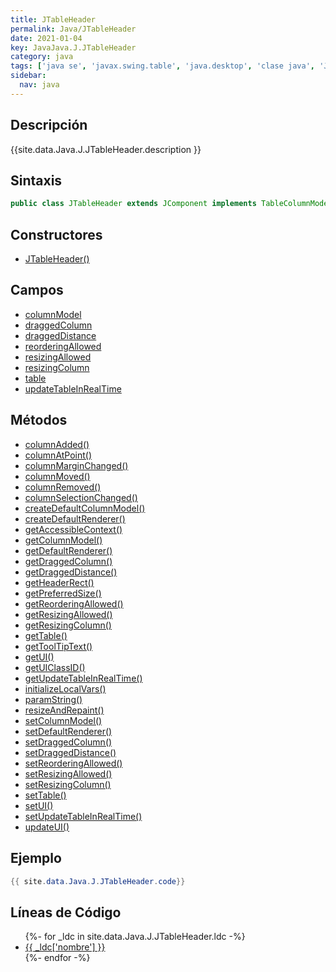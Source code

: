 ```yaml
---
title: JTableHeader
permalink: Java/JTableHeader
date: 2021-01-04
key: JavaJava.J.JTableHeader
category: java
tags: ['java se', 'javax.swing.table', 'java.desktop', 'clase java', 'Java 1.0']
sidebar: 
  nav: java
---
```


## Descripción
{{site.data.Java.J.JTableHeader.description }}

## Sintaxis
~~~java
public class JTableHeader extends JComponent implements TableColumnModelListener, Accessible
~~~

## Constructores
* [JTableHeader()](/Java/JTableHeader/JTableHeader/)

## Campos
* [columnModel](/Java/JTableHeader/columnModel)
* [draggedColumn](/Java/JTableHeader/draggedColumn)
* [draggedDistance](/Java/JTableHeader/draggedDistance)
* [reorderingAllowed](/Java/JTableHeader/reorderingAllowed)
* [resizingAllowed](/Java/JTableHeader/resizingAllowed)
* [resizingColumn](/Java/JTableHeader/resizingColumn)
* [table](/Java/JTableHeader/table)
* [updateTableInRealTime](/Java/JTableHeader/updateTableInRealTime)

## Métodos
* [columnAdded()](/Java/JTableHeader/columnAdded)
* [columnAtPoint()](/Java/JTableHeader/columnAtPoint)
* [columnMarginChanged()](/Java/JTableHeader/columnMarginChanged)
* [columnMoved()](/Java/JTableHeader/columnMoved)
* [columnRemoved()](/Java/JTableHeader/columnRemoved)
* [columnSelectionChanged()](/Java/JTableHeader/columnSelectionChanged)
* [createDefaultColumnModel()](/Java/JTableHeader/createDefaultColumnModel)
* [createDefaultRenderer()](/Java/JTableHeader/createDefaultRenderer)
* [getAccessibleContext()](/Java/JTableHeader/getAccessibleContext)
* [getColumnModel()](/Java/JTableHeader/getColumnModel)
* [getDefaultRenderer()](/Java/JTableHeader/getDefaultRenderer)
* [getDraggedColumn()](/Java/JTableHeader/getDraggedColumn)
* [getDraggedDistance()](/Java/JTableHeader/getDraggedDistance)
* [getHeaderRect()](/Java/JTableHeader/getHeaderRect)
* [getPreferredSize()](/Java/JTableHeader/getPreferredSize)
* [getReorderingAllowed()](/Java/JTableHeader/getReorderingAllowed)
* [getResizingAllowed()](/Java/JTableHeader/getResizingAllowed)
* [getResizingColumn()](/Java/JTableHeader/getResizingColumn)
* [getTable()](/Java/JTableHeader/getTable)
* [getToolTipText()](/Java/JTableHeader/getToolTipText)
* [getUI()](/Java/JTableHeader/getUI)
* [getUIClassID()](/Java/JTableHeader/getUIClassID)
* [getUpdateTableInRealTime()](/Java/JTableHeader/getUpdateTableInRealTime)
* [initializeLocalVars()](/Java/JTableHeader/initializeLocalVars)
* [paramString()](/Java/JTableHeader/paramString)
* [resizeAndRepaint()](/Java/JTableHeader/resizeAndRepaint)
* [setColumnModel()](/Java/JTableHeader/setColumnModel)
* [setDefaultRenderer()](/Java/JTableHeader/setDefaultRenderer)
* [setDraggedColumn()](/Java/JTableHeader/setDraggedColumn)
* [setDraggedDistance()](/Java/JTableHeader/setDraggedDistance)
* [setReorderingAllowed()](/Java/JTableHeader/setReorderingAllowed)
* [setResizingAllowed()](/Java/JTableHeader/setResizingAllowed)
* [setResizingColumn()](/Java/JTableHeader/setResizingColumn)
* [setTable()](/Java/JTableHeader/setTable)
* [setUI()](/Java/JTableHeader/setUI)
* [setUpdateTableInRealTime()](/Java/JTableHeader/setUpdateTableInRealTime)
* [updateUI()](/Java/JTableHeader/updateUI)

## Ejemplo
~~~java
{{ site.data.Java.J.JTableHeader.code}}
~~~

## Líneas de Código
<ul>
{%- for _ldc in site.data.Java.J.JTableHeader.ldc -%}
   <li>
       <a href="{{_ldc['url'] }}">{{ _ldc['nombre'] }}</a>
   </li>
{%- endfor -%}
</ul>
